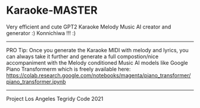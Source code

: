# Karaoke-MASTER
Very efficient and cute GPT2 Karaoke Melody Music AI creator and generator :) Konnichiwa !!! :)

***

PRO Tip: Once you generate the Karaoke MIDI with melody and lyrics, you can always take it further and generate a full compostion/nice accompaniment with the Melody conditioned Music AI models like Google Piano Transformerm which is freely available here: https://colab.research.google.com/notebooks/magenta/piano_transformer/piano_transformer.ipynb

***

Project Los Angeles
Tegridy Code 2021
